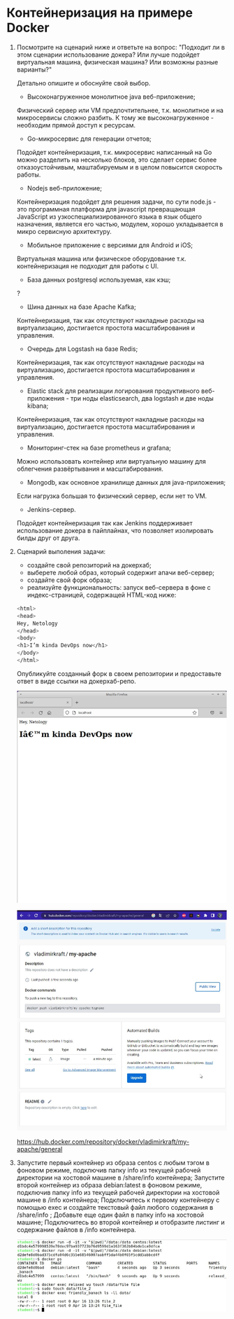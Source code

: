 # Контейнеризация на примере Docker

1. Посмотрите на сценарий ниже и ответьте на вопрос: "Подходит ли в этом сценарии использование докера? Или лучше подойдет виртуальная машина, физическая машина? Или возможны разные варианты?"

    Детально опишите и обоснуйте свой выбор.

    - Высоконагруженное монолитное java веб-приложение;

    Физический сервер или VM предпочтительнее, т.к. монолитное и на микросервисы сложно разбить. К тому же высоконагруженное - 
    необходим прямой доступ к ресурсам.

    - Go-микросервис для генерации отчетов;

    Подойдет контейнеризация, т.к. микросервис написанный на Go можно разделить на несколько блоков, это сделает сервис более отказоустойчивым, маштабируемым и в целом повысится скорость работы.

    - Nodejs веб-приложение;

    Контейнеризация подойдет для решения задачи, по сути node.js - это программная платформа для javascript превращающая JavaScript из узкоспециализированного языка в язык общего назначения, является его частью, модулем, хорошо укладывается в микро сервисную архитектуру.

    - Мобильное приложение c версиями для Android и iOS;

    Виртуальная машина или физическое оборудование т.к. контейнеризация не подходит для работы с UI.

    - База данных postgresql используемая, как кэш;

    ?

    - Шина данных на базе Apache Kafka;

    Контейнеризация, так как отсутствуют накладные расходы на виртуализацию, достигается простота масштабирования и управления.

    - Очередь для Logstash на базе Redis;

    Контейнеризация, так как отсутствуют накладные расходы на виртуализацию, достигается простота масштабирования и управления.

    - Elastic stack для реализации логирования продуктивного веб-приложения - три ноды elasticsearch, два logstash и две ноды kibana;

    Контейнеризация, так как отсутствуют накладные расходы на виртуализацию, достигается простота масштабирования и управления.

    - Мониторинг-стек на базе prometheus и grafana;

    Можно использовать контейнер или виртуальную машину для облегчения развёртывания и масштабирования.

    - Mongodb, как основное хранилище данных для java-приложения;

    Если нагрузка большая то физический сервер, если нет то VM.

    - Jenkins-сервер.

    Подойдет контейнеризация так как Jenkins поддерживает использование докера в пайплайнах, что позволяет изолировать билды друг от друга.


2. Сценарий выполения задачи:

    - создайте свой репозиторий на докерхаб;
    - выберете любой образ, который содержит апачи веб-сервер;
    - создайте свой форк образа;
    - реализуйте функциональность: запуск веб-сервера в фоне с индекс-страницей, содержащей HTML-код ниже:

    ```bash
    <html>
    <head>
    Hey, Netology
    </head>
    <body>
    <h1>I’m kinda DevOps now</h1>
    </body>
    </html>
    ```

    Опубликуйте созданный форк в своем репозитории и предоставьте ответ в виде ссылки на докерхаб-репо.

    ![localhost](./img/localhost.jpg)


    ![dockerhub](./img/dockerhub.jpg)
    

    https://hub.docker.com/repository/docker/vladimirkraft/my-apache/general

3.  Запустите первый контейнер из образа centos c любым тэгом в фоновом режиме, подключив папку info из текущей рабочей директории на хостовой машине в /share/info контейнера;
    Запустите второй контейнер из образа debian:latest в фоновом режиме, подключив папку info из текущей рабочей директории на хостовой машине в /info контейнера;
    Подключитесь к первому контейнеру с помощью exec и создайте текстовый файл любого содержания в /share/info ;
    Добавьте еще один файл в папку info на хостовой машине;
    Подключитесь во второй контейнер и отобразите листинг и содержание файлов в /info контейнера.


    ![docker](./img/docker.jpg)